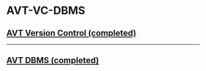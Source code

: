 # AVT-VC-DBMS

## [AVT Version Control (completed)](https://github.com/jerrytigerxu/AVT-VC-DBMS/tree/main/VC)

---


## [AVT DBMS (completed)](https://github.com/jerrytigerxu/AVT-VC-DBMS/tree/main/DBMS) 
